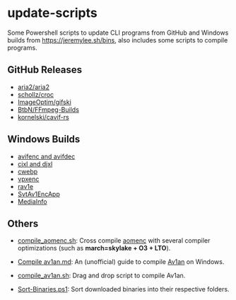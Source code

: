 # update-scripts

Some Powershell scripts to update CLI programs from GitHub and Windows builds
from <https://jeremylee.sh/bins>, also includes some scripts to compile programs.

## GitHub Releases

- [aria2/aria2](https://github.com/aria2/aria2)
- [schollz/croc](https://github.com/schollz/croc)
- [ImageOptim/gifski](https://github.com/ImageOptim/gifski)
- [BtbN/FFmpeg-Builds](https://github.com/BtbN/FFmpeg-Builds)
- [kornelski/cavif-rs](https://github.com/kornelski/cavif-rs/)

## Windows Builds

- [avifenc and avifdec](https://github.com/AOMediaCodec/libavif)
- [cjxl and djxl](https://github.com/libjxl/libjxl)
- [cwebp](https://developers.google.com/speed/webp/)
- [vpxenc](https://developers.google.com/media/vp9)
- [rav1e](https://github.com/xiph/rav1e)
- [SvtAv1EncApp](https://gitlab.com/AOMediaCodec/SVT-AV1)
- [MediaInfo](https://mediaarea.net/en/MediaInfo)

## Others

- [compile_aomenc.sh](compile_aomenc.sh):
  Cross compile [aomenc](https://aomedia.googlesource.com/aom/) with
  several compiler optimizations (such as **march=skylake + O3 + LTO**).

- [Compile av1an.md](Compile%20av1an.md):
  An (unofficial) guide to compile [Av1an](https://github.com/master-of-zen/Av1an)
  on Windows.

- [compile_av1an.sh](compile_av1an.sh):
  Drag and drop script to compile Av1an.

- [Sort-Binaries.ps1](Sort-Binaries.ps1):
  Sort downloaded binaries into their respective folders.
